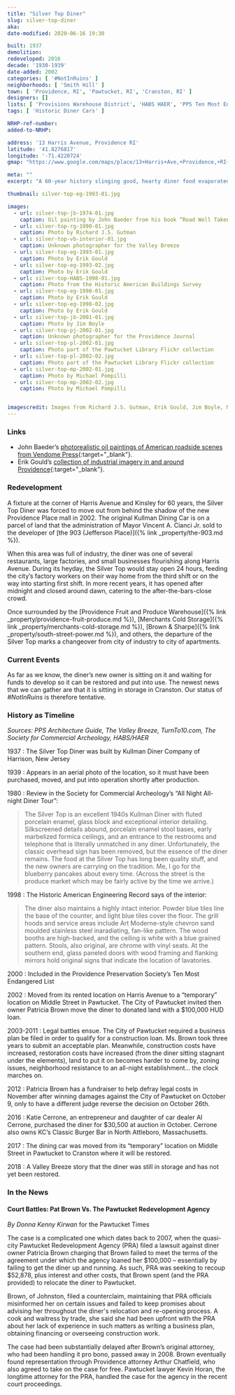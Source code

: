 ```yaml
---
title: "Silver Top Diner"
slug: silver-top-diner
aka: 
date-modified: 2020-06-16 19:30

built: 1937
demolition: 
redeveloped: 2016
decade: '1930-1939'
date-added: 2002
categories: [ '#NotInRuins' ]
neighborhoods: [ 'Smith Hill' ]
town: [ 'Providence, RI', 'Pawtucket, RI', 'Cranston, RI' ]
designers: []
lists: [ 'Provisions Warehouse District', 'HABS HAER', 'PPS Ten Most Endangered' ]
tags: [ 'Historic Diner Cars' ]

NRHP-ref-number:
added-to-NRHP:

address: '13 Harris Avenue, Providence RI'
latitude: '41.8276817'
longitude: '-71.4220724'
gmap: "https://www.google.com/maps/place/13+Harris+Ave,+Providence,+RI+02903/@41.8276817,-71.4220724,17z/data=!3m1!4b1!4m5!3m4!1s0x89e4450e507db709:0xc431b2464dfc4172!8m2!3d41.8276817!4d-71.4198837"

meta: ""
excerpt: "A 60-year history slinging good, hearty diner food evaporated into a cyclone of legal battles. The diner itself is still unrestored."

thumbnail: silver-top-eg-1993-01.jpg

images:
  - url: silver-top-jb-1974-01.jpg
    caption: Oil painting by John Baeder from his book “Road Well Taken”
  - url: silver-top-rg-1990-01.jpg
    caption: Photo by Richard J.S. Gutman
  - url: silver-top-vb-interior-01.jpg
    caption: Unknown photographer for the Valley Breeze
  - url: silver-top-eg-1993-01.jpg
    caption: Photo by Erik Gould
  - url: silver-top-eg-1993-02.jpg
    caption: Photo by Erik Gould
  - url: silver-top-HABS-1998-01.jpg
    caption: Photo from the Historic American Buildings Survey
  - url: silver-top-eg-1998-01.jpg
    caption: Photo by Erik Gould
  - url: silver-top-eg-1998-02.jpg
    caption: Photo by Erik Gould
  - url: silver-top-jb-2001-01.jpg
    caption: Photo by Jim Boyle
  - url: silver-top-pj-2002-01.jpg
    caption: Unknown photographer for the Providence Journal
  - url: silver-top-pl-2002-01.jpg
    caption: Photo part of the Pawtucket Library Flickr collection
  - url: silver-top-pl-2002-02.jpg
    caption: Photo part of the Pawtucket Library Flickr collection
  - url: silver-top-mp-2002-01.jpg
    caption: Photo by Michael Pompilli
  - url: silver-top-mp-2002-02.jpg
    caption: Photo by Michael Pompilli


imagescredit: Images from Richard J.S. Gutman, Erik Gould, Jim Boyle, Michael Pompilli, and the Pawtucket Library.
---
```


### Links

+ John Baeder’s [photorealistic oil paintings of American roadside scenes from Vendome Press](//www.vendomepress.com/book/john-baeders-road-well-taken/){:target="_blank"}.
+ Erik Gould’s [collection of industrial imagery in and around Providence](//www.erikgouldprojects.com/cold-coffee){:target="_blank"}.


### Redevelopment

A fixture at the corner of Harris Avenue and Kinsley for 60 years, the Silver Top Diner was forced to move out from behind the shadow of the new Providence Place mall in 2002. The original Kullman Dining Car is on a parcel of land that the administration of Mayor Vincent A. Cianci Jr. sold to the developer of [the 903 (Jefferson Place)]({% link _property/the-903.md %}).

When this area was full of industry, the diner was one of several restaurants, large factories, and small businesses flourishing along Harris Avenue. During its heyday, the Silver Top would stay open 24 hours, feeding the city’s factory workers on their way home from the third shift or on the way into starting first shift. In more recent years, it has opened after midnight and closed around dawn, catering to the after-the-bars-close crowd. 

Once surrounded by the [Providence Fruit and Produce Warehouse]({% link _property/providence-fruit-produce.md %}), [Merchants Cold Storage]({% link _property/merchants-cold-storage.md %}), [Brown &amp; Sharpe]({% link _property/south-street-power.md %}), and others, the departure of the Silver Top marks a changeover from city of industry to city of apartments. 


### Current Events

As far as we know, the diner’s new owner is sitting on it and waiting for funds to develop so it can be restored and put into use. The newest news that we can gather are that it is sitting in storage in Cranston. Our status of *#NotInRuins* is therefore tentative. 


### History as Timeline

_Sources: PPS Architecture Guide, The Valley Breeze, TurnTo10.com, The Society for Commercial Archeology, HABS/HAER_

1937
: The Silver Top Diner was built by Kullman Diner Company of Harrison, New Jersey

1939
: Appears in an aerial photo of the location, so it must have been purchased, moved, and put into operation shortly after production. 

1980
: Review in the Society for Commercial Archeology’s “All Night All-night Diner Tour”: 
> The Silver Top is an excellent 1940s Kullman Diner with fluted porcelain enamel, glass block and exceptional interior detailing. Silkscreened details abound, porcelain enamel stool bases, early marbelized formica ceilings, and an entrance to the restrooms and telephone that is literally unmatched in any diner. Unfortunately, the classic overhead sign has been removed, but the essence of the diner remains. 
> The food at the Silver Top has long been quality stuff, and the new owners are carrying on the tradition. Me, I go for the blueberry pancakes about every time. (Across the street is the produce market which may be fairly active by the time we arrive.)

1998
: The Historic American Engineering Record says of the interior:
> The diner also maintains a highly intact interior. Powder blue tiles line the base of the counter, and light blue tiles cover the floor. The grill hoods and service areas include Art Moderne-style chevron sand moulded stainless steel inaradiating, fan-like pattern. The wood booths are high-backed, and the ceiling is white with a blue grained pattern. Stools, also original, are chrome with vinyl seats. At the southern end, glass paneled doors with wood framing and flanking mirrors hold original signs that indicate the location of lavatories.

2000
: Included in the Providence Preservation Society’s Ten Most Endangered List

2002
: Moved from its rented location on Harris Avenue to a “temporary” location on Middle Street in Pawtucket. The City of Pawtucket invited then owner Patricia Brown move the diner to donated land with a $100,000 HUD loan. 

2003-2011
: Legal battles ensue. The City of Pawtucket required a business plan be filed in order to qualify for a construction loan. Ms. Brown took three years to submit an acceptable plan. Meanwhile, construction costs have increased, restoration costs have increased (from the diner sitting stagnant under the elements), land to put it on becomes harder to come by, zoning issues, neighborhood resistance to an all-night establishment… the clock marches on.

2012
: Patricia Brown has a fundraiser to help defray legal costs in November after winning damages against the City of Pawtucket on October 9, only to have a different judge reverse the decision on October 26th. 

2016
: Katie Cerrone, an entrepreneur and daughter of car dealer Al Cerrone, purchased the diner for $30,500 at auction in October. Cerrone also owns KC’s Classic Burger Bar in North Attleboro, Massachusetts. 

2017
: The dining car was moved from its “temporary” location on Middle Street in Pawtucket to Cranston where it will be restored. 

2018
: A Valley Breeze story that the diner was still in storage and has not yet been restored. 


### In the News

#### Court Battles: Pat Brown Vs. The Pawtucket Redevelopment Agency

_By Donna Kenny Kirwan_  for the Pawtucket Times

The case is a complicated one which dates back to 2007, when the quasi-city Pawtucket Redevelopment Agency (PRA) filed a lawsuit against diner owner Patricia Brown charging that Brown failed to meet the terms of the agreement under which the agency loaned her $100,000 – essentially by failing to get the diner up and running. As such, PRA was seeking to recoup $52,878, plus interest and other costs, that Brown spent (and the PRA provided) to relocate the diner to Pawtucket.

Brown, of Johnston, filed a counterclaim, maintaining that PRA officials misinformed her on certain issues and failed to keep promises about advising her throughout the diner's relocation and re-opening process. A cook and waitress by trade, she said she had been upfront with the PRA about her lack of experience in such matters as writing a business plan, obtaining financing or overseeing construction work.

The case had been substantially delayed after Brown’s original attorney, who had been handling it pro bono, passed away in 2008. Brown eventually found representation through Providence attorney Arthur Chatfield, who also agreed to take on the case for free. Pawtucket lawyer Kevin Horan, the longtime attorney for the PRA, handled the case for the agency in the recent court proceedings.

